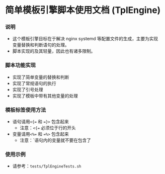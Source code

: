 简单模板引擎脚本使用文档 (TplEngine)
======

### 说明
- 这个模板引擎目标在于解决 nginx systemd 等配置文件的生成，主要为实现变量替换和判断语句的处理。
- 脚本实现的及其轻量，因此也有诸多限制。

### 脚本功能实现
- 实现了简单变量的替换和判断
- 实现了常规语句的执行
- 实现了引号处理
- 实现了模板中带有其他变量的处理

### 模板标签使用方法
- 语句请用```<{=``` 和 ```=}>``` 包含起来
  - 注意：```<{=``` 必须位于行的开头
- 变量请用```<%=``` 和 ```=%>``` 包含起来
  - 注意：`语句内的变量就不要在包含了

### 使用示例
- 请参考：`tests/TplEngineTests.sh`
